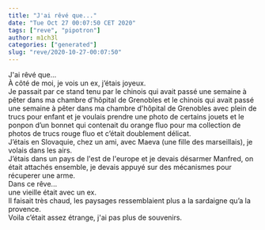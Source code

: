 ```yaml
---
title: "J'ai rêvé que..."
date: "Tue Oct 27 00:07:50 CET 2020"
tags: ["reve", "pipotron"]
author: m1ch3l
categories: ["generated"]
slug: "reve/2020-10-27-00:07:50"
---
```


J'ai rêvé que...<br>
À côté de moi, je vois un ex, j’étais joyeux.<br>
Je passait par ce stand tenu par le chinois qui avait passé une semaine à pêter dans ma chambre d'hôpital de Grenobles et le chinois qui avait passé une semaine à pêter dans ma chambre d'hôpital de Grenobles avec plein de trucs pour enfant et je voulais prendre une photo de certains jouets et le ponpon d’un bonnet qui contenait du orange fluo pour ma collection de photos de trucs rouge fluo et c’était doublement délicat.<br>
J’étais en Slovaquie, chez un ami, avec Maeva (une fille des marseillais), je volais dans les airs.<br>
J’étais dans un pays de l'est de l'europe et je devais désarmer Manfred, on était attachés ensemble, je devais appuyé sur des mécanismes pour récuperer une arme.<br>
Dans ce rêve...<br>
une vieille était avec un ex.<br>
Il faisait très chaud, les paysages ressemblaient plus a la sardaigne qu’a la provence.<br>
Voila c’était assez étrange, j'ai pas plus de souvenirs.<br>
